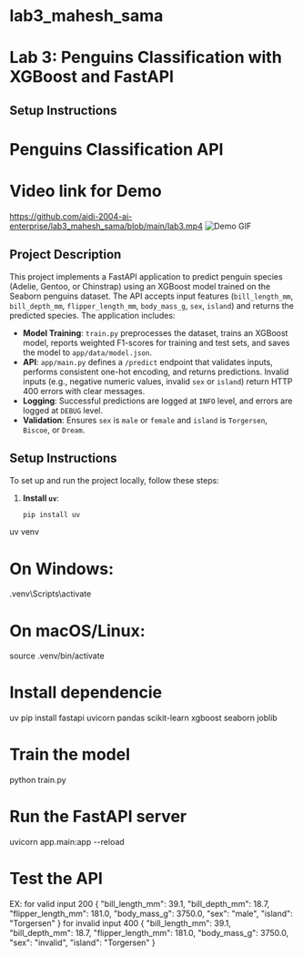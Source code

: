 # lab3_mahesh_sama
# Lab 3: Penguins Classification with XGBoost and FastAPI

## Setup Instructions
# Penguins Classification API
# Video link for Demo
https://github.com/aidi-2004-ai-enterprise/lab3_mahesh_sama/blob/main/lab3.mp4
![Demo GIF](lab3-gif.gif)
## Project Description
This project implements a FastAPI application to predict penguin species (Adelie, Gentoo, or Chinstrap) using an XGBoost model trained on the Seaborn penguins dataset. The API accepts input features (`bill_length_mm`, `bill_depth_mm`, `flipper_length_mm`, `body_mass_g`, `sex`, `island`) and returns the predicted species. The application includes:

- **Model Training**: `train.py` preprocesses the dataset, trains an XGBoost model, reports weighted F1-scores for training and test sets, and saves the model to `app/data/model.json`.
- **API**: `app/main.py` defines a `/predict` endpoint that validates inputs, performs consistent one-hot encoding, and returns predictions. Invalid inputs (e.g., negative numeric values, invalid `sex` or `island`) return HTTP 400 errors with clear messages.
- **Logging**: Successful predictions are logged at `INFO` level, and errors are logged at `DEBUG` level.
- **Validation**: Ensures `sex` is `male` or `female` and `island` is `Torgersen`, `Biscoe`, or `Dream`.

## Setup Instructions
To set up and run the project locally, follow these steps:

1. **Install `uv`**:
   ```bash
   pip install uv
uv venv
# On Windows:
.venv\Scripts\activate
# On macOS/Linux:
source .venv/bin/activate
# Install dependencie
uv pip install fastapi uvicorn pandas scikit-learn xgboost seaborn joblib
# Train the model
python train.py
# Run the FastAPI server
uvicorn app.main:app --reload
# Test the API
EX:
for valid input 200
{
    "bill_length_mm": 39.1,
    "bill_depth_mm": 18.7,
    "flipper_length_mm": 181.0,
    "body_mass_g": 3750.0,
    "sex": "male",
    "island": "Torgersen"
}
for invalid input 400
{
    "bill_length_mm": 39.1,
    "bill_depth_mm": 18.7,
    "flipper_length_mm": 181.0,
    "body_mass_g": 3750.0,
    "sex": "invalid",
    "island": "Torgersen"
}
